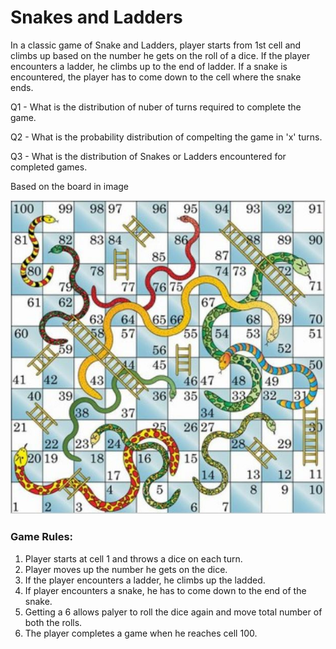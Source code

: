 # Snakes and Ladders

In a classic game of Snake and Ladders, player starts from 1st cell and climbs up based on the number he gets on the roll of a dice. If the player encounters a ladder, he climbs up to the end of ladder. If a snake is encountered, the player has to come down to the cell where the snake ends.

Q1 - What is the distribution of nuber of turns required to complete the game.

Q2 - What is the probability distribution of compelting the game in 'x' turns.

Q3 - What is the distribution of Snakes or Ladders encountered for completed games.

Based on the board in image 

![](https://github.com/rohit-a/data-science-python/blob/master/01%20-%20Snakes%20and%20Ladders/IMG-01-Snakes_and_ladders_board.jpg)

### Game Rules:
 1. Player starts at cell 1 and throws a dice on each turn.
 2. Player moves up the number he gets on the dice.
 3. If the player encounters a ladder, he climbs up the ladded.
 4. If player encounters a snake, he has to come down to the end of the snake.
 5. Getting a 6 allows palyer to roll the dice again and move total number of both the rolls.
 6. The player completes a game when he reaches cell 100.
